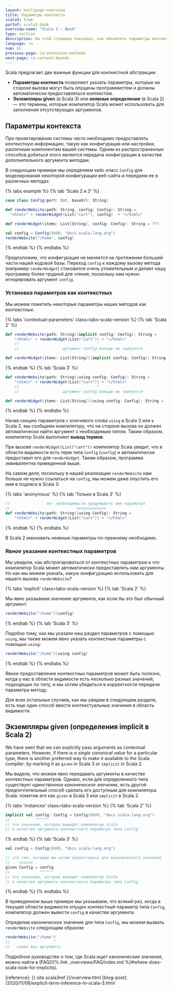 ```yaml
---
layout: multipage-overview
title: Параметры контекста
scala3: true
partof: scala3-book
overview-name: "Scala 3 — Book"
type: section
description: На этой странице показано, как объявлять параметры контекста и как компилятор выводит их на стороне вызова.
language: ru
num: 61
previous-page: ca-extension-methods
next-page: ca-context-bounds
---
```


Scala предлагает две важные функции для контекстной абстракции:

- **Параметры контекста** позволяют указать параметры, которые на стороне вызова могут быть опущены программистом
  и должны автоматически предоставляться контекстом.
- **Экземпляры given** (в Scala 3) или **неявные определения** (в Scala 2) — это термины,
  которые компилятор Scala может использовать для заполнения отсутствующих аргументов.

## Параметры контекста

При проектировании системы часто необходимо предоставлять контекстную информацию,
такую как конфигурация или настройки, различным компонентам вашей системы.
Одним из распространенных способов добиться этого является передача конфигурации
в качестве дополнительного аргумента методам.

В следующем примере мы определяем кейс класс `Config` для моделирования некоторой конфигурации веб-сайта
и передаем ее в различных методах.

{% tabs example %}
{% tab 'Scala 2 и 3' %}

```scala
case class Config(port: Int, baseUrl: String)

def renderWebsite(path: String, config: Config): String =
  "<html>" + renderWidget(List("cart"), config)  + "</html>"

def renderWidget(items: List[String], config: Config): String = ???

val config = Config(8080, "docs.scala-lang.org")
renderWebsite("/home", config)
```

{% endtab %}
{% endtabs %}

Предположим, что конфигурация не меняется на протяжении большей части нашей кодовой базы.
Переход `config` к каждому вызову метода (например `renderWidget`) становится очень утомительным
и делает нашу программу более трудной для чтения, поскольку нам нужно игнорировать аргумент `config`.

### Установка параметров как контекстных

Мы можем пометить некоторые параметры наших методов как _контекстные_.

{% tabs 'contextual-parameters' class=tabs-scala-version %}
{% tab 'Scala 2' %}

```scala
def renderWebsite(path: String)(implicit config: Config): String =
    "<html>" + renderWidget(List("cart")) + "</html>"
    //                                  ^
    //                   аргумент config больше не требуется

def renderWidget(items: List[String])(implicit config: Config): String = ???
```

{% endtab %}
{% tab 'Scala 3' %}

```scala
def renderWebsite(path: String)(using config: Config): String =
    "<html>" + renderWidget(List("cart")) + "</html>"
    //                                  ^
    //                   аргумент config больше не требуется

def renderWidget(items: List[String])(using config: Config): String = ???
```

{% endtab %}
{% endtabs %}

Начав секцию параметров с ключевого слова `using` в Scala 3 или `в ` Scala 2, мы сообщаем компилятору,
что на стороне вызова он должен автоматически найти аргумент с необходимым типом.
Таким образом, компилятор Scala выполняет **вывод термов**.

При вызове `renderWidget(List("cart"))` компилятор Scala увидит, что в области видимости есть терм типа `Config` (`config`)
и автоматически предоставит его для `renderWidget`.
Таким образом, программа эквивалентна приведенной выше.

На самом деле, поскольку в нашей реализации `renderWebsite` нам больше не нужно ссылаться на `config`,
мы можем даже опустить его имя в подписи в Scala 3:

{% tabs 'anonymous' %}
{% tab 'Только в Scala 3' %}

```scala
//                нет необходимости придумывать имя параметра
//                             vvvvvvvvvvvvv
def renderWebsite(path: String)(using Config): String =
    "<html>" + renderWidget(List("cart")) + "</html>"
```

{% endtab %}
{% endtabs %}

В Scala 2 именовать неявные параметры по-прежнему необходимо.

### Явное указание контекстных параметров

Мы увидели, как _абстрагироваться_ от контекстных параметров
и что компилятор Scala может автоматически предоставлять нам аргументы.
Но как мы можем указать, какую конфигурацию использовать для нашего вызова `renderWebsite`?

{% tabs 'explicit' class=tabs-scala-version %}
{% tab 'Scala 2' %}

Мы явно указываем значение аргумента, как если бы это был обычный аргумент:

```scala
renderWebsite("/home")(config)
```

{% endtab %}
{% tab 'Scala 3' %}

Подобно тому, как мы указали наш раздел параметров с помощью `using`,
мы также можем явно указать контекстные параметры с помощью `using`:

```scala
renderWebsite("/home")(using config)
```

{% endtab %}
{% endtabs %}

Явное предоставление контекстных параметров может быть полезно,
когда у нас в области видимости есть несколько разных значений,
подходящих по типу, и мы хотим убедиться в корректности передачи параметра методу.

Для всех остальных случаев, как мы увидим в следующем разделе,
есть еще один способ ввести контекстуальные значения в область видимости.

## Экземпляры given (определения implicit в Scala 2)

We have seen that we can explicitly pass arguments as contextual parameters.
However, if there is _a single canonical value_ for a particular type,
there is another preferred way to make it available to the Scala compiler: by marking it as `given` in Scala 3 or `implicit` in Scala 2.

Мы видели, что можем явно передавать аргументы в качестве контекстных параметров.
Однако, если для определенного типа существует _единственное каноническое значение_,
есть другой предпочтительный способ сделать его доступным для компилятора Scala:
пометив его как `given` в Scala 3 или `implicit` в Scala 2.

{% tabs 'instances' class=tabs-scala-version %}
{% tab 'Scala 2' %}

```scala
implicit val config: Config = Config(8080, "docs.scala-lang.org")
//           ^^^^^^
// это значение, которое выведет компилятор Scala
// в качестве аргумента контекстного параметра типа Config
```

{% endtab %}
{% tab 'Scala 3' %}

```scala
val config = Config(8080, "docs.scala-lang.org")

// это тип, который мы хотим предоставить для канонического значения
//    vvvvvv
given Config = config
//             ^^^^^^
// это значение, которое выведет компилятор Scala
// в качестве аргумента контекстного параметра типа Config
```

{% endtab %}
{% endtabs %}

В приведенном выше примере мы указываем, что всякий раз,
когда в текущей области видимости опущен контекстный параметр типа `Config`,
компилятор должен вывести `config` в качестве аргумента.

Определив каноническое значение для типа `Config`,
мы можем вызвать `renderWebsite` следующим образом:

```scala
renderWebsite("/home")
//                   ^
//   снова без аргумента
```

Подробное руководство о том, где Scala ищет канонические значения, можно найти в [FAQ]({% link _overviews/FAQ/index.md %}#where-does-scala-look-for-implicits).

[reference]: {{ site.scala3ref }}/overview.html
[blog-post]: /2020/11/06/explicit-term-inference-in-scala-3.html
